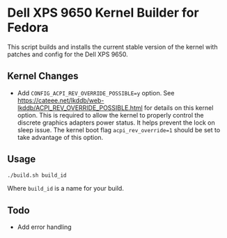 Dell XPS 9650 Kernel Builder for Fedora
=======================================

This script builds and installs the current stable version of the kernel with
patches and config for the Dell XPS 9650.

Kernel Changes
--------------

- Add `CONFIG_ACPI_REV_OVERRIDE_POSSIBLE=y` option. See 
https://cateee.net/lkddb/web-lkddb/ACPI_REV_OVERRIDE_POSSIBLE.html for details
on this kernel option. This is required to allow the kernel to properly
control the discrete graphics adapters power status. It helps prevent the lock
on sleep issue. The kernel boot flag `acpi_rev_override=1` should be set to
take advantage of this option.


Usage
-----

```bash
./build.sh build_id
```

Where `build_id` is a name for your build.


Todo
----

- Add error handling
